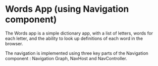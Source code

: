 # Words App (using Navigation component)
The Words app is a simple dictionary app, with a list of letters, words for each letter, and the ability to look up definitions of each word in the browser.

The navigation is implemented using three key parts of the Navigation component : Navigation Graph, NavHost and NavController.
